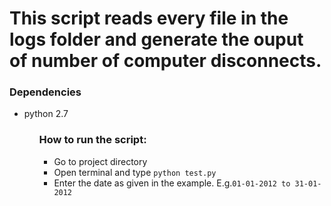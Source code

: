 <h1>This script reads every file in the logs folder and generate the ouput of number of computer disconnects.</h1>
<h3> Dependencies </h3>
<ul>
<li>python 2.7</li>
<ul>
<h3>How to run the script:</h3>
<ul>
<li> Go to project directory </li>
<li> Open terminal and type <code>python test.py</code></li>
<li> Enter the date as given in the example. E.g.<code>01-01-2012 to 31-01-2012</code></li>
</ul>
